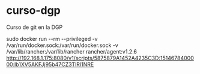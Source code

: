 # curso-dgp
Curso de git en la DGP

sudo docker run --rm --privileged -v /var/run/docker.sock:/var/run/docker.sock -v /var/lib/rancher:/var/lib/rancher rancher/agent:v1.2.6 http://192.168.1.175:8080/v1/scripts/5875879A1452A4235C3D:1514678400000:lb1XV5AKFJj95b47CZ3TlRl1NRE
